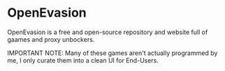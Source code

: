 # OpenEvasion

OpenEvasion is a free and open-source repository and website full of gaames and proxy unbockers.

IMPORTANT NOTE:
Many of these games aren't actually programmed by me, I only curate them into a clean UI for End-Users.
